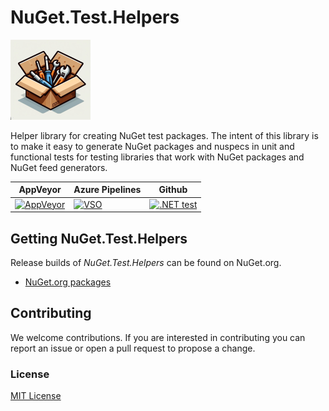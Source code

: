 # NuGet.Test.Helpers

![icon](/build/icons/icon.png)

Helper library for creating NuGet test packages. The intent of this library is to make it easy to generate NuGet packages and nuspecs in unit and functional tests for testing libraries that work with NuGet packages and NuGet feed generators.

| AppVeyor | Azure Pipelines | Github |
| --- | --- | --- |
| [![AppVeyor](https://ci.appveyor.com/api/projects/status/w5lynishdr2yrb7m?svg=true)](https://ci.appveyor.com/project/emgarten/nuget-test-helpers) | [![VSO](https://hackamore.visualstudio.com/Build/_apis/build/status/NuGet.Test.Helpers)](https://github.com/emgarten/NuGet.Test.Helpers) | [![.NET test](https://github.com/emgarten/NuGet.Test.Helpers/actions/workflows/dotnet.yml/badge.svg)](https://github.com/emgarten/NuGet.Test.Helpers/actions/workflows/dotnet.yml) |

## Getting NuGet.Test.Helpers

Release builds of *NuGet.Test.Helpers* can be found on NuGet.org.

* [NuGet.org packages](https://www.nuget.org/packages/NuGet.Test.Helpers)

## Contributing

We welcome contributions. If you are interested in contributing you can report an issue or open a pull request to propose a change.

### License
[MIT License](https://github.com/emgarten/NuGet.Test.Helpers/blob/main/LICENSE.md)
